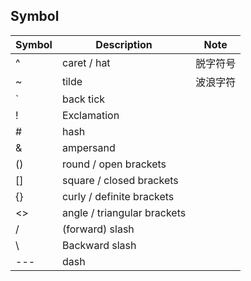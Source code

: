 
## Symbol
| Symbol | Description | Note |
| --- | --- | --- |
| ^ | caret / hat | 脱字符号 |
| ~ | tilde | 波浪字符 |
| ` | back tick |  |
| ! | Exclamation |  |
| # | hash |  |
| & | ampersand |  |
| () | round / open brackets |  |
| [] | square / closed brackets |  |
| {} | curly / definite brackets |  |
| <> | angle / triangular brackets |  |
| / | (forward) slash |  |
| \ | Backward slash |  |
| --- | dash |  |
